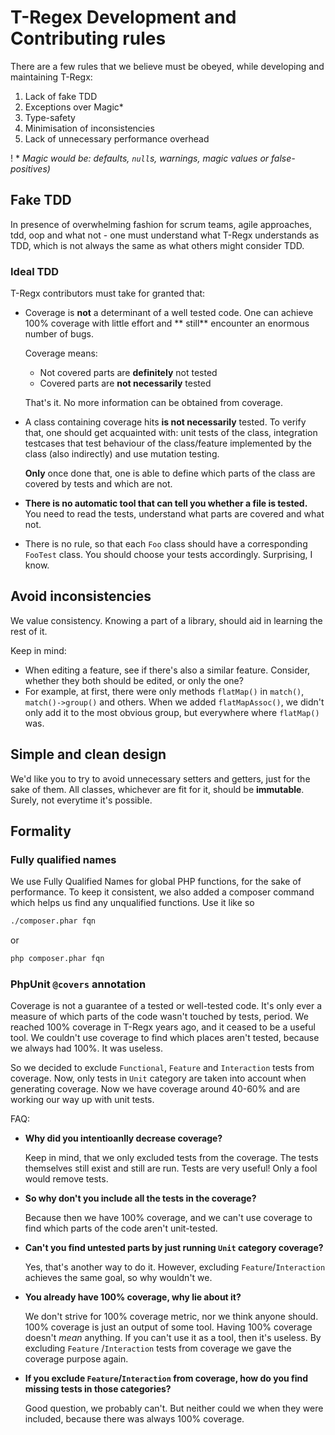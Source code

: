 # T-Regex Development and Contributing rules

There are a few rules that we believe must be obeyed, while developing and maintaining T-Regx:

1. Lack of fake TDD
2. Exceptions over Magic*
3. Type-safety
4. Minimisation of inconsistencies
5. Lack of unnecessary performance overhead

! * *Magic would be: defaults, `null`s, warnings, magic values or false-positives)*

## Fake TDD

In presence of overwhelming fashion for scrum teams, agile approaches, tdd, oop and what not - one must understand what
T-Regx understands as TDD, which is not always the same as what others might consider TDD.

### Ideal TDD

T-Regx contributors must take for granted that:

- Coverage is **not** a determinant of a well tested code. One can achieve 100% coverage with little effort and **
  still** encounter an enormous number of bugs.

  Coverage means:
    - Not covered parts are **definitely** not tested
    - Covered parts are **not necessarily** tested

  That's it. No more information can be obtained from coverage.
- A class containing coverage hits **is not necessarily** tested. To verify that, one should get acquainted with: unit
  tests of the class, integration testcases that test behaviour of the class/feature implemented by the class
  (also indirectly) and use mutation testing.

  **Only** once done that, one is able to define which parts of the class are covered by tests and which are not.
- **There is no automatic tool that can tell you whether a file is tested.** You need to read the tests, understand what
  parts are covered and what not.
- There is no rule, so that each `Foo` class should have a corresponding `FooTest` class. You should choose your tests
  accordingly. Surprising, I know.

## Avoid inconsistencies

We value consistency. Knowing a part of a library, should aid in learning the rest of it.

Keep in mind:

- When editing a feature, see if there's also a similar feature. Consider, whether they both should be edited, or only
  the one?
- For example, at first, there were only methods `flatMap()` in `match()`, `match()->group()` and others. When we added
  `flatMapAssoc()`, we didn't only add it to the most obvious group, but everywhere where `flatMap()` was.

## Simple and clean design

We'd like you to try to avoid unnecessary setters and getters, just for the sake of them. All classes, whichever are fit
for it, should be **immutable**. Surely, not everytime it's possible.

## Formality

### Fully qualified names

We use Fully Qualified Names for global PHP functions, for the sake of performance. To keep it consistent, we also added
a composer command which helps us find any unqualified functions. Use it like so

```bash
./composer.phar fqn
```

or

```cmd
php composer.phar fqn
```

### PhpUnit `@covers` annotation

Coverage is not a guarantee of a tested or well-tested code. It's only ever a measure of which parts of the code wasn't
touched by tests, period. We reached 100% coverage in T-Regx years ago, and it ceased to be a useful tool. We couldn't
use coverage to find which places aren't tested, because we always had 100%. It was useless.

So we decided to exclude `Functional`, `Feature` and `Interaction` tests from coverage. Now, only tests in `Unit`
category are taken into account when generating coverage. Now we have coverage around 40-60% and are working our way up
with unit tests.

FAQ:

- **Why did you intentioanlly decrease coverage?**

  Keep in mind, that we only excluded tests from the coverage. The tests themselves still exist and still are run. Tests
  are very useful! Only a fool would remove tests.
- **So why don't you include all the tests in the coverage?**

  Because then we have 100% coverage, and we can't use coverage to find which parts of the code aren't unit-tested.

- **Can't you find untested parts by just running `Unit` category coverage?**

  Yes, that's another way to do it. However, excluding `Feature`/`Interaction` achieves the same goal, so why wouldn't
  we.

- **You already have 100% coverage, why lie about it?**

  We don't strive for 100% coverage metric, nor we think anyone should. 100% coverage is just an output of some tool.
  Having 100% coverage doesn't *mean* anything. If you can't use it as a tool, then it's useless. By excluding `Feature`
  /`Interaction` tests from coverage we gave the coverage purpose again.

- **If you exclude `Feature`/`Interaction` from coverage, how do you find missing tests in those categories?**

  Good question, we probably can't. But neither could we when they were included, because there was always 100%
  coverage.

